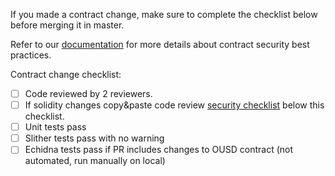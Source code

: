 If you made a contract change, make sure to complete the checklist below before merging it in master.

Refer to our [documentation](https://github.com/OriginProtocol/security) for more details about contract security best practices.

Contract change checklist:
  - [ ] Code reviewed by 2 reviewers. 
  - [ ] If solidity changes copy&paste code review [security checklist](https://github.com/OriginProtocol/security/blob/master/templates/Contract-Code-Review-Example.md) below this checklist.
  - [ ] Unit tests pass
  - [ ] Slither tests pass with no warning
  - [ ] Echidna tests pass if PR includes changes to OUSD contract (not automated, run manually on local)
